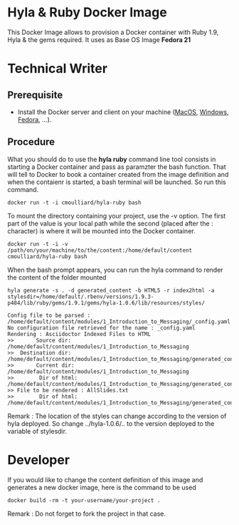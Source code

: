 # Hyla & Ruby Docker Image

This Docker Image allows to provision a Docker container with Ruby 1.9, Hyla &amp; the gems required. It uses as Base OS Image __Fedora 21__

# Technical Writer

## Prerequisite

- Install the Docker server and client on your machine ([MacOS](https://docs.docker.com/installation/mac/), [Windows](https://docs.docker.com/installation/windows/), [Fedora](https://docs.docker.com/installation/fedora/), ...).

## Procedure

What you should do to use the __hyla ruby__ command line tool consists in starting a Docker container and pass as paramzter the bash function. That will tell to Docker to book a container created from the image definition and when the contaienr is started, a bash terminal will be launched. So run this command.

    docker run -t -i cmoulliard/hyla-ruby bash   

To mount the directory containing your project, use the -v option. The first part of the value is your local path while the second (placed after the : character) is where it will be mounted into the Docker container.

	docker run -t -i -v /path/on/your/machine/to/the/content:/home/default/content cmoulliard/hyla-ruby bash    

When the bash prompt appears, you can run the hyla command to render the content of the folder mounted

```
hyla generate -s . -d generated_content -b HTML5 -r index2html -a stylesdir=/home/default/.rbenv/versions/1.9.3-p484/lib/ruby/gems/1.9.1/gems/hyla-1.0.6/lib/resources/styles/

Config file to be parsed : /home/default/content/modules/1_Introduction_to_Messaging/_config.yaml
No configuration file retrieved for the name : _config.yaml
Rendering : Asciidoctor Indexed Files to HTML
>>       Source dir: /home/default/content/modules/1_Introduction_to_Messaging
>>  Destination dir: /home/default/content/modules/1_Introduction_to_Messaging/generated_content
>>       Current dir: /home/default/content/modules/1_Introduction_to_Messaging
>>        Dir of html: /home/default/content/modules/1_Introduction_to_Messaging/generated_content/.
>> File to be rendered : AllSlides.txt
>>        Dir of html: /home/default/content/modules/1_Introduction_to_Messaging/generated_content/.
```

Remark : The location of the styles can change according to the version of hyla deployed. So change ../hyla-1.0.6/.. to the version deployed to the variable of stylesdir.

# Developer

If you would like to change the content definition of this image and generates a new docker image, here is the command to be used

    docker build -rm -t your-username/your-project .

Remark : Do not forget to fork the project in that case.
